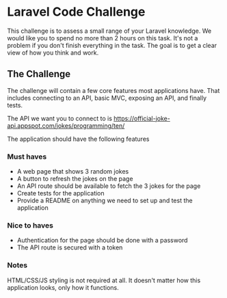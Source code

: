 # Laravel Code Challenge

This challenge is to assess a small range of your Laravel knowledge. We would like you to spend no more than 2 hours on this task. It's not a problem if you don't finish everything in the task. The goal is to get a clear view of how you think and work.

## The Challenge
The challenge will contain a few core features most applications have. That includes connecting to an API, basic MVC, exposing an API, and finally tests.

The API we want you to connect to is https://official-joke-api.appspot.com/jokes/programming/ten/

The application should have the following features

### Must haves
- A web page that shows 3 random jokes
- A button to refresh the jokes on the page
- An API route should be available to fetch the 3 jokes for the page
- Create tests for the application
- Provide a README on anything we need to set up and test the application

### Nice to haves
- Authentication for the page should be done with a password 
- The API route is secured with a token

### Notes
HTML/CSS/JS styling is not required at all. It doesn't matter how this application looks, only how it functions.
